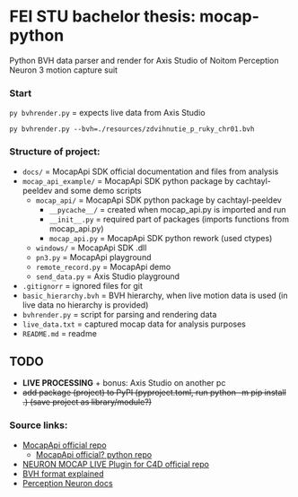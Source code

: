 # FEI STU bachelor thesis: mocap-python
Python BVH data parser and render for Axis Studio of Noitom Perception Neuron 3 motion capture suit

### Start
`py bvhrender.py` = expects live data from Axis Studio

`py bvhrender.py --bvh=./resources/zdvihnutie_p_ruky_chr01.bvh`

### Structure of project:
- `docs/` = MocapApi SDK official documentation and files from analysis
- `mocap_api_example/` = MocapApi SDK python package by cachtayl-peeldev and some demo scripts
    - `mocap_api/` = MocapApi SDK python package by cachtayl-peeldev
        - `__pycache__/` = created when mocap_api.py is imported and run
        - `__init__.py` = required part of packages (imports functions from mocap_api.py)
        - `mocap_api.py` = MocapApi SDK python rework (used ctypes)
    - `windows/` = MocapApi SDK .dll
    - `pn3.py` = MocapApi playground
    - `remote_record.py` = MocapApi demo
    - `send_data.py` = Axis Studio playground
- `.gitignorr` = ignored files for git
- `basic_hierarchy.bvh` = BVH hierarchy, when live motion data is used (in live data no hierarchy is provided)
- `bvhrender.py` = script for parsing and rendering data
- `live_data.txt` = captured mocap data for analysis purposes
- `README.md` = readme

## TODO
- **LIVE PROCESSING** + bonus: Axis Studio on another pc
- ~~add package (project) to PyPI (pyproject.toml, run python -m pip install .) (save project as library/module?)~~

### Source links:
- [MocapApi official repo](https://github.com/pnmocap/MocapApi)
  - [MocapApi official? python repo](https://github.com/cachtayl-peeldev/MocapApi)
- [NEURON MOCAP LIVE Plugin for C4D official repo](https://github.com/pnmocap/neuron_mocap_live-c4d)
- [BVH format explained](https://www.cs.cityu.edu.hk/~howard/Teaching/CS4185-5185-2007-SemA/Group12/BVH.html)
- [Perception Neuron docs](https://support.neuronmocap.com/hc/en-us)

<!-- black - autoformatting code -->
<!-- pylint - linter -->
<!-- invoke -> @task clean -> invoke clean (kind of maven/gradle) -->